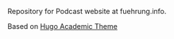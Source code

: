 Repository for Podcast website at fuehrung.info.

Based on [Hugo Academic Theme](https://github.com/wowchemy/starter-hugo-academic)
